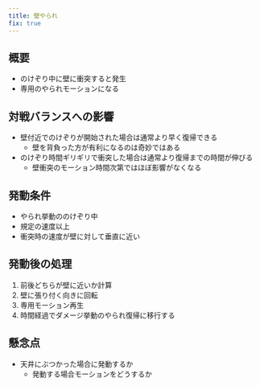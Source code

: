 ```yaml
---
title: 壁やられ
fix: true
---
```


## 概要
* のけぞり中に壁に衝突すると発生
* 専用のやられモーションになる

## 対戦バランスへの影響
* 壁付近でのけぞりが開始された場合は通常より早く復帰できる
    * 壁を背負った方が有利になるのは奇妙ではある
* のけぞり時間ギリギリで衝突した場合は通常より復帰までの時間が伸びる
    * 壁衝突のモーション時間次第ではほぼ影響がなくなる

## 発動条件
* やられ挙動ののけぞり中
* 規定の速度以上
* 衝突時の速度が壁に対して垂直に近い

## 発動後の処理
1. 前後どちらが壁に近いか計算
1. 壁に張り付く向きに回転
1. 専用モーション再生
1. 時間経過でダメージ挙動のやられ復帰に移行する

## 懸念点
* 天井にぶつかった場合に発動するか
    * 発動する場合モーションをどうするか